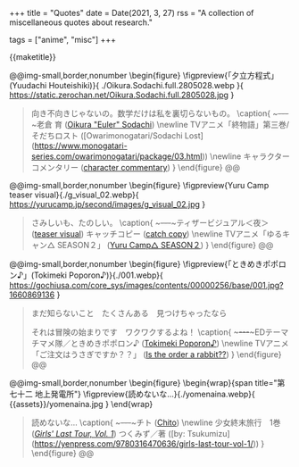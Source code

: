 +++
title = "Quotes"
date = Date(2021, 3, 27)
rss = "A collection of miscellaneous quotes about research."

tags = ["anime", "misc"]
+++

{{maketitle}}

@@img-small,border,nonumber
\begin{figure}
  \figpreview{「夕立方程式」(Yuudachi Houteishiki)}{
    ./Oikura.Sodachi.full.2805028.webp
  }{
    https://static.zerochan.net/Oikura.Sodachi.full.2805028.jpg
  }
  > 向き不向きじゃないの。数学だけは私を裏切らないもの。
  \caption{
    ~~~---~~~老倉 育
    ([Oikura "Euler" Sodachi](https://www.zerochan.net/2805028))
    \newline
    TVアニメ「終物語」第三巻/そだちロスト
    ([Owarimonogatari/Sodachi Lost]
     (https://www.monogatari-series.com/owarimonogatari/package/03.html))
    \newline
    キャラクターコメンタリー
    ([character commentary](https://youtu.be/W-RqGvLPpwo?t=1489))
  }
\end{figure}
@@

@@img-small,border,nonumber
\begin{figure}
  \figpreview{Yuru Camp teaser visual}{./g_visual_02.webp}{
    https://yurucamp.jp/second/images/g_visual_02.jpg
  }
  > さみしいも、たのしい。
  \caption{
    ~~~---~~~ティザービジュアル＜夜＞
    ([teaser visual<night>](https://yurucamp.jp/second/gallery/))
    キャッチコピー
    ([catch copy](https://yurucamp.jp/news/information/5583))
    \newline
    TVアニメ「ゆるキャン△ SEASON２」
    ([Yuru Camp△ SEASON２](https://yurucamp.jp/second/))
  }
\end{figure}
@@

@@img-small,border,nonumber
\begin{figure}
  \figpreview{「ときめきポポロン♪」(Tokimeki Poporon♪)}{./001.webp}{
    https://gochiusa.com/core_sys/images/contents/00000256/base/001.jpg?1660869136
  }
  > まだ知らないこと　たくさんある　見つけちゃったなら
  >
  > それは冒険の始まりです　ワクワクするよね！
  \caption{
    ~~~---~~~EDテーマ
    チマメ隊／ときめきポポロン♪
    ([Tokimeki Poporon♪](https://www.uta-net.com/song/197310/))
    \newline
    TVアニメ「ご注文はうさぎですか？？」
    ([Is the order a rabbit??](https://gochiusa.com/series_cd/2/ed.html))
  }
\end{figure}
@@

@@img-small,border,nonumber
\begin{figure}
  \begin{wrap}{span title="第七十二&#010;地上発電所"}
  \figpreview{読めないな…}{./yomenaina.webp}{
    {{assets}}/yomenaina.jpg
  }
  \end{wrap}
  > 読めないな…
  \caption{
    ~~~---~~~チト ([Chito](http://girls-last-tour.com/character/))
    \newline
    少女終末旅行　1巻
    ([_Girls' Last Tour, Vol. 1_](https://www.shinchosha.co.jp/book/771781/))
    つくみず／著
    ([by: Tsukumizu]
     (https://yenpress.com/9780316470636/girls-last-tour-vol-1/))
  }
\end{figure}
@@

